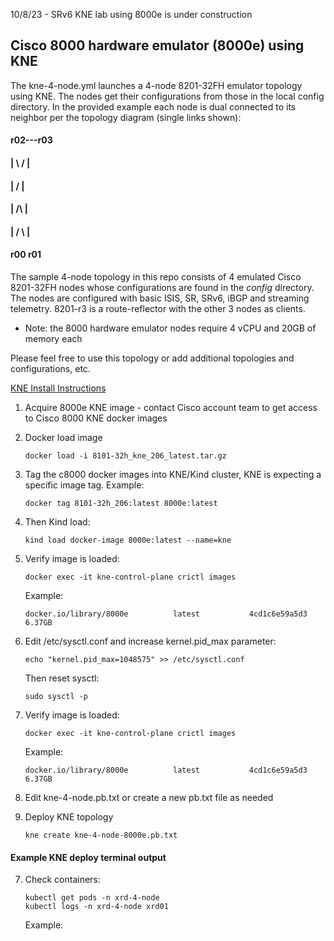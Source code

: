 10/8/23 - SRv6 KNE lab using 8000e is under construction

## Cisco 8000 hardware emulator (8000e) using KNE

The kne-4-node.yml launches a 4-node 8201-32FH emulator topology using KNE. The nodes get their configurations from those in the local config directory. In the provided example each node is dual connected to its neighbor per the topology diagram (single links shown):
 
####  r02---r03
####   | \  / |
####   |  \/  |
####   |  /\  |
####   | /  \ |
####  r00    r01

The sample 4-node topology in this repo consists of 4 emulated Cisco 8201-32FH nodes whose configurations are found in the *config* directory. The nodes are configured with basic ISIS, SR, SRv6, iBGP and streaming telemetry. 8201-r3 is a route-reflector with the other 3 nodes as clients. 

* Note: the 8000 hardware emulator nodes require 4 vCPU and 20GB of memory each

Please feel free to use this topology or add additional topologies and configurations, etc.

[KNE Install Instructions](../README-kne.md)

1. Acquire 8000e KNE image - contact Cisco account team to get access to Cisco 8000 KNE docker images
2. Docker load image
   ```
   docker load -i 8101-32h_kne_206_latest.tar.gz 
   ```

3. Tag the c8000 docker images into KNE/Kind cluster, KNE is expecting a specific image tag.  Example:

   ```
   docker tag 8101-32h_206:latest 8000e:latest
   ```

4. Then Kind load:
   
   ```
   kind load docker-image 8000e:latest --name=kne
   ```

5. Verify image is loaded:
   ```
   docker exec -it kne-control-plane crictl images
   ```
   Example:
   ```
   docker.io/library/8000e          latest           4cd1c6e59a5d3       6.37GB
   ```
6. Edit /etc/sysctl.conf and increase kernel.pid_max parameter:
   ```
   echo "kernel.pid_max=1048575" >> /etc/sysctl.conf
   ```
   Then reset sysctl: 
   ```
   sudo sysctl -p
   ```

7. Verify image is loaded:
   ```
   docker exec -it kne-control-plane crictl images
   ```
   Example:
   ```
   docker.io/library/8000e          latest           4cd1c6e59a5d3       6.37GB
   ```

8. Edit kne-4-node.pb.txt or create a new pb.txt file as needed

9. Deploy KNE topology
   ```
   kne create kne-4-node-8000e.pb.txt 
   ```

#### Example KNE deploy terminal output



7. Check containers:
   ```
   kubectl get pods -n xrd-4-node
   kubectl logs -n xrd-4-node xrd01
   ```
   Example: